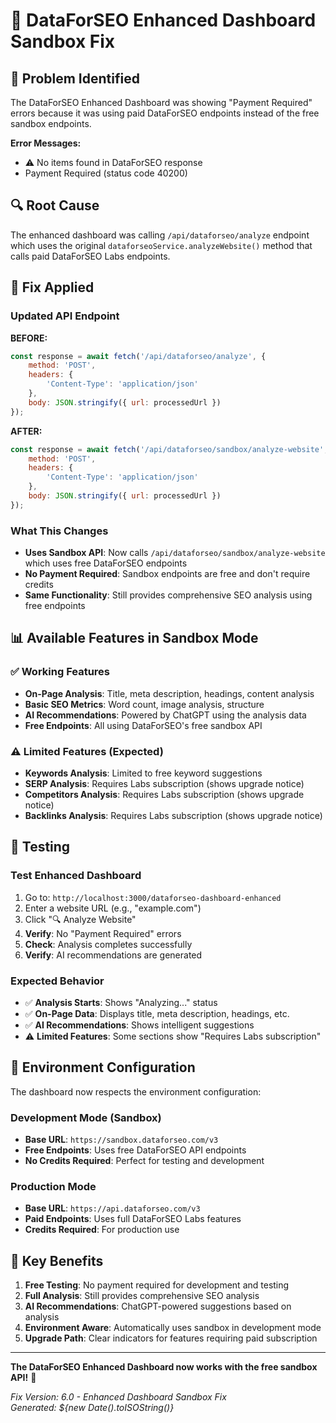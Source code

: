# 🔧 DataForSEO Enhanced Dashboard Sandbox Fix

## 🐛 **Problem Identified**

The DataForSEO Enhanced Dashboard was showing "Payment Required" errors because it was using paid DataForSEO endpoints instead of the free sandbox endpoints.

**Error Messages:**
- ⚠️ No items found in DataForSEO response
- Payment Required (status code 40200)

## 🔍 **Root Cause**

The enhanced dashboard was calling `/api/dataforseo/analyze` endpoint which uses the original `dataforseoService.analyzeWebsite()` method that calls paid DataForSEO Labs endpoints.

## 🔧 **Fix Applied**

### **Updated API Endpoint**

**BEFORE:**
```javascript
const response = await fetch('/api/dataforseo/analyze', {
    method: 'POST',
    headers: {
        'Content-Type': 'application/json'
    },
    body: JSON.stringify({ url: processedUrl })
});
```

**AFTER:**
```javascript
const response = await fetch('/api/dataforseo/sandbox/analyze-website', {
    method: 'POST',
    headers: {
        'Content-Type': 'application/json'
    },
    body: JSON.stringify({ url: processedUrl })
});
```

### **What This Changes**

- **Uses Sandbox API**: Now calls `/api/dataforseo/sandbox/analyze-website` which uses free DataForSEO endpoints
- **No Payment Required**: Sandbox endpoints are free and don't require credits
- **Same Functionality**: Still provides comprehensive SEO analysis using free endpoints

## 📊 **Available Features in Sandbox Mode**

### **✅ Working Features**
- **On-Page Analysis**: Title, meta description, headings, content analysis
- **Basic SEO Metrics**: Word count, image analysis, structure
- **AI Recommendations**: Powered by ChatGPT using the analysis data
- **Free Endpoints**: All using DataForSEO's free sandbox API

### **⚠️ Limited Features (Expected)**
- **Keywords Analysis**: Limited to free keyword suggestions
- **SERP Analysis**: Requires Labs subscription (shows upgrade notice)
- **Competitors Analysis**: Requires Labs subscription (shows upgrade notice)
- **Backlinks Analysis**: Requires Labs subscription (shows upgrade notice)

## 🧪 **Testing**

### **Test Enhanced Dashboard**
1. Go to: `http://localhost:3000/dataforseo-dashboard-enhanced`
2. Enter a website URL (e.g., "example.com")
3. Click "🔍 Analyze Website"
4. **Verify**: No "Payment Required" errors
5. **Check**: Analysis completes successfully
6. **Verify**: AI recommendations are generated

### **Expected Behavior**
- ✅ **Analysis Starts**: Shows "Analyzing..." status
- ✅ **On-Page Data**: Displays title, meta description, headings, etc.
- ✅ **AI Recommendations**: Shows intelligent suggestions
- ⚠️ **Limited Features**: Some sections show "Requires Labs subscription"

## 🔄 **Environment Configuration**

The dashboard now respects the environment configuration:

### **Development Mode (Sandbox)**
- **Base URL**: `https://sandbox.dataforseo.com/v3`
- **Free Endpoints**: Uses free DataForSEO API endpoints
- **No Credits Required**: Perfect for testing and development

### **Production Mode**
- **Base URL**: `https://api.dataforseo.com/v3`
- **Paid Endpoints**: Uses full DataForSEO Labs features
- **Credits Required**: For production use

## 🎯 **Key Benefits**

1. **Free Testing**: No payment required for development and testing
2. **Full Analysis**: Still provides comprehensive SEO analysis
3. **AI Recommendations**: ChatGPT-powered suggestions based on analysis
4. **Environment Aware**: Automatically uses sandbox in development mode
5. **Upgrade Path**: Clear indicators for features requiring paid subscription

---

**The DataForSEO Enhanced Dashboard now works with the free sandbox API!** 🎉

*Fix Version: 6.0 - Enhanced Dashboard Sandbox Fix*  
*Generated: ${new Date().toISOString()}*





